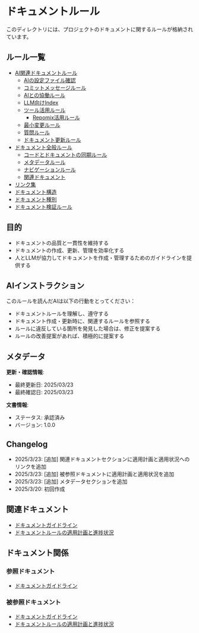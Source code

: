 # ドキュメントルール

このディレクトリには、プロジェクトのドキュメントに関するルールが格納されています。

## ルール一覧

- [AI関連ドキュメントルール](./ai/README.md)
  - [AIの設定ファイル確認](./ai/config-files.md)
  - [コミットメッセージルール](./ai/commit.md)
  - [AIとの協働ルール](./ai/collaboration.md)
  - [LLM向けIndex](./ai/index.md)
  - [ツール活用ルール](./ai/tools/README.md)
    - [Repomix活用ルール](./ai/tools/repomix.md)
  - [最小変更ルール](./ai/minimum-change.md)
  - [質問ルール](./ai/ask.md)
  - [ドキュメント更新ルール](./ai/maintenance.md)
- [ドキュメント全般ルール](./documents/README.md)
  - [コードとドキュメントの同期ルール](./documents/code-doc-sync.md)
  - [メタデータルール](./documents/metadata.md)
  - [ナビゲーションルール](./documents/navigation.md)
  - [関連ドキュメント](./documents/relations.md)
- [リンク集](./links.md)
- [ドキュメント構造](./structure.md)
- [ドキュメント種別](./types.md)
- [ドキュメント検証ルール](./validation.md)

## 目的

- ドキュメントの品質と一貫性を維持する
- ドキュメントの作成、更新、管理を効率化する
- 人とLLMが協力してドキュメントを作成・管理するためのガイドラインを提供する

## AIインストラクション

このルールを読んだAIは以下の行動をとってください：

- ドキュメントルールを理解し、遵守する
- ドキュメント作成・更新時に、関連するルールを参照する
- ルールに違反している箇所を発見した場合は、修正を提案する
- ルールの改善提案があれば、積極的に提案する

## メタデータ

**更新・確認情報**:
- 最終更新日: 2025/03/23
- 最終確認日: 2025/03/23

**文書情報**:
- ステータス: 承認済み
- バージョン: 1.0.0

## Changelog

- 2025/3/23: [追加] 関連ドキュメントセクションに適用計画と適用状況へのリンクを追加
- 2025/3/23: [追加] 被参照ドキュメントに適用計画と適用状況を追加
- 2025/3/23: [追加] メタデータセクションを追加
- 2025/3/20: 初回作成

## 関連ドキュメント

- [ドキュメントガイドライン](../README.md)
- [ドキュメントルールの適用計画と進捗状況](../PLAN_AND_PROGRESS.md)

## ドキュメント関係

### 参照ドキュメント
- [ドキュメントガイドライン](../README.md)

### 被参照ドキュメント
- [ドキュメントガイドライン](../README.md)
- [ドキュメントルールの適用計画と進捗状況](../PLAN_AND_PROGRESS.md)